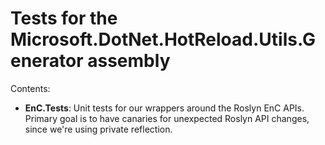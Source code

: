 
# Tests for the Microsoft.DotNet.HotReload.Utils.Generator assembly

Contents:

- **EnC.Tests**:  Unit tests for our wrappers around the Roslyn EnC APIs.
   Primary goal is to have canaries for unexpected Roslyn API changes, since we're using private reflection.
